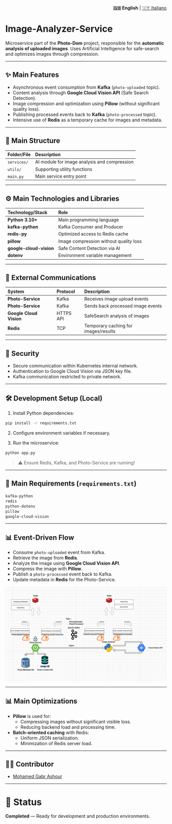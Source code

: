 <p align="right">
  <strong>🇬🇧 English</strong> |
  <a href="./README.md">🇮🇹 Italiano</a>
</p>

# Image-Analyzer-Service

Microservice part of the **Photo-Dom** project, responsible for the **automatic analysis of uploaded images**.
Uses Artificial Intelligence for safe-search and optimizes images through compression.

---

## ✨ Main Features

- Asynchronous event consumption from **Kafka** (`photo-uploaded` topic).
- Content analysis through **Google Cloud Vision API** (Safe Search Detection).
- Image compression and optimization using **Pillow** (without significant quality loss).
- Publishing processed events back to **Kafka** (`photo-processed` topic).
- Intensive use of **Redis** as a temporary cache for images and metadata.

---

## 💾 Main Structure

| Folder/File        | Description                                 |
| :----------------- | :------------------------------------------ |
| `services/`         | AI module for image analysis and compression |
| `utils/`            | Supporting utility functions                |
| `main.py`           | Main service entry point                    |

---

## ⚙️ Main Technologies and Libraries

| Technology/Stack           | Role                                   |
| :-------------------------- | :------------------------------------- |
| **Python 3.10+**            | Main programming language              |
| **kafka-python**            | Kafka Consumer and Producer            |
| **redis-py**                | Optimized access to Redis cache         |
| **pillow**                  | Image compression without quality loss |
| **google-cloud-vision**     | Safe Content Detection via AI          |
| **dotenv**                  | Environment variable management        |

---

## 🔗 External Communications

| System                  | Protocol  | Description                         |
| :---------------------- | :-------- | :---------------------------------  |
| **Photo-Service**        | Kafka     | Receives image upload events        |
| **Photo-Service**        | Kafka     | Sends back processed image events   |
| **Google Cloud Vision**  | HTTPS API | SafeSearch analysis of images       |
| **Redis**                | TCP       | Temporary caching for images/results|

---

## 🔐 Security

- Secure communication within Kubernetes internal network.
- Authentication to Google Cloud Vision via JSON key file.
- Kafka communication restricted to private network.

---

## 🛠️ Development Setup (Local)

1. Install Python dependencies:

```bash
pip install -r requirements.txt
```

2. Configure environment variables if necessary.

3. Run the microservice:

```bash
python app.py
```

> **⚠️** Ensure Redis, Kafka, and Photo-Service are running!

---

## 📃 Main Requirements (`requirements.txt`)

```text
kafka-python
redis
python-dotenv
pillow
google-cloud-vision
```

---

## 📊 Event-Driven Flow

- Consume `photo-uploaded` event from Kafka.
- Retrieve the image from **Redis**.
- Analyze the image using **Google Cloud Vision API**.
- Compress the image with **Pillow**.
- Publish a `photo-processed` event back to Kafka.
- Update metadata in **Redis** for the Photo-Service.

![alt text](image.png)

---

## 📊 Main Optimizations

- **Pillow** is used for:
  - Compressing images without significant visible loss.
  - Reducing backend load and processing time.
- **Batch-oriented caching** with Redis:
  - Uniform JSON serialization.
  - Minimization of Redis server load.

---

## 👩‍💻 Contributor

- [Mohamed Gabr Ashour](https://github.com/Avalanche-git-dev)

---

# 🌟 Status

**Completed** — Ready for development and production environments.
